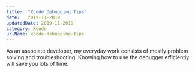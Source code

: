 ```yaml
---
title:  "Xcode Debugging Tips"
date:   2019-11-2019
updatedDate: 2019-11-2019
category: Xcode
urlName: xcode-debugging-tips
---
```


As an associate developer, my everyday work consists of mostly problem solving
and troubleshooting. Knowing how to use the debugger efficiently will save you
lots of time.